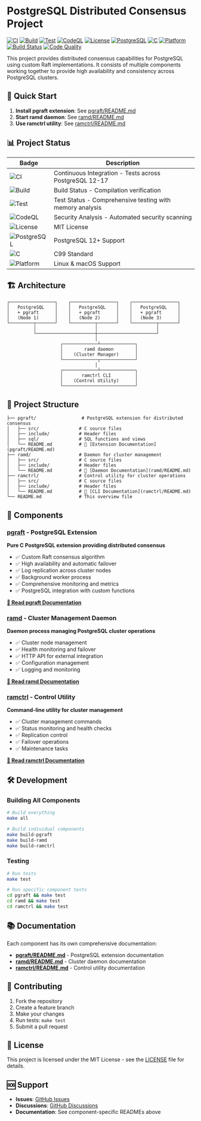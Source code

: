 # PostgreSQL Distributed Consensus Project

[![CI](https://github.com/pgElephant/ram/workflows/C%2FC%2B%2B%20CI/badge.svg)](https://github.com/pgElephant/ram/actions/workflows/ci.yml)
[![Build](https://github.com/pgElephant/ram/workflows/Build%20Only/badge.svg)](https://github.com/pgElephant/ram/actions/workflows/build.yml)
[![Test](https://github.com/pgElephant/ram/workflows/Comprehensive%20Testing/badge.svg)](https://github.com/pgElephant/ram/actions/workflows/test.yml)
[![CodeQL](https://github.com/pgElephant/ram/workflows/CodeQL%20Analysis/badge.svg)](https://github.com/pgElephant/ram/actions/workflows/codeql.yml)
[![License](https://img.shields.io/badge/license-MIT-blue.svg)](LICENSE)
[![PostgreSQL](https://img.shields.io/badge/PostgreSQL-12%2B-blue.svg)](https://www.postgresql.org/)
[![C](https://img.shields.io/badge/C-99-orange.svg)](https://en.wikipedia.org/wiki/C99)
[![Platform](https://img.shields.io/badge/platform-Linux%20%7C%20macOS-lightgrey.svg)](https://github.com/pgElephant/ram)
[![Build Status](https://img.shields.io/badge/build-passing-brightgreen.svg)](https://github.com/pgElephant/ram)
[![Code Quality](https://img.shields.io/badge/code%20quality-A-brightgreen.svg)](https://github.com/pgElephant/ram)

This project provides distributed consensus capabilities for PostgreSQL using custom Raft implementations. It consists of multiple components working together to provide high availability and consistency across PostgreSQL clusters.

## 🚀 Quick Start

1. **Install pgraft extension**: See [pgraft/README.md](pgraft/README.md)
2. **Start ramd daemon**: See [ramd/README.md](ramd/README.md)  
3. **Use ramctrl utility**: See [ramctrl/README.md](ramctrl/README.md)

## 📊 Project Status

| Badge | Description |
|-------|-------------|
| ![CI](https://github.com/pgElephant/ram/workflows/C%2FC%2B%2B%20CI/badge.svg) | Continuous Integration - Tests across PostgreSQL 12-17 |
| ![Build](https://github.com/pgElephant/ram/workflows/Build%20Only/badge.svg) | Build Status - Compilation verification |
| ![Test](https://github.com/pgElephant/ram/workflows/Comprehensive%20Testing/badge.svg) | Test Status - Comprehensive testing with memory analysis |
| ![CodeQL](https://github.com/pgElephant/ram/workflows/CodeQL%20Analysis/badge.svg) | Security Analysis - Automated security scanning |
| ![License](https://img.shields.io/badge/license-MIT-blue.svg) | MIT License |
| ![PostgreSQL](https://img.shields.io/badge/PostgreSQL-12%2B-blue.svg) | PostgreSQL 12+ Support |
| ![C](https://img.shields.io/badge/C-99-orange.svg) | C99 Standard |
| ![Platform](https://img.shields.io/badge/platform-Linux%20%7C%20macOS-lightgrey.svg) | Linux & macOS Support |

## 🏗️ Architecture

```
┌─────────────────┐    ┌─────────────────┐    ┌─────────────────┐
│   PostgreSQL    │    │   PostgreSQL    │    │   PostgreSQL    │
│   + pgraft      │    │   + pgraft      │    │   + pgraft      │
│   (Node 1)      │    │   (Node 2)      │    │   (Node 3)      │
└─────────┬───────┘    └─────────┬───────┘    └─────────┬───────┘
          │                      │                      │
          └──────────────────────┼──────────────────────┘
                                 │
                    ┌─────────────┴─────────────┐
                    │        ramd daemon        │
                    │    (Cluster Manager)      │
                    └─────────────┬─────────────┘
                                 │
                    ┌─────────────┴─────────────┐
                    │       ramctrl CLI         │
                    │    (Control Utility)      │
                    └───────────────────────────┘
```

## 📁 Project Structure

```
├── pgraft/                 # PostgreSQL extension for distributed consensus
│   ├── src/               # C source files
│   ├── include/           # Header files
│   ├── sql/               # SQL functions and views
│   └── README.md          # 📖 [Extension Documentation](pgraft/README.md)
├── ramd/                  # Daemon for cluster management
│   ├── src/               # C source files
│   ├── include/           # Header files
│   └── README.md          # 📖 [Daemon Documentation](ramd/README.md)
├── ramctrl/               # Control utility for cluster operations
│   ├── src/               # C source files
│   ├── include/           # Header files
│   └── README.md          # 📖 [CLI Documentation](ramctrl/README.md)
└── README.md              # This overview file
```

## 🧩 Components

### [pgraft](pgraft/README.md) - PostgreSQL Extension
**Pure C PostgreSQL extension providing distributed consensus**

- ✅ Custom Raft consensus algorithm
- ✅ High availability and automatic failover  
- ✅ Log replication across cluster nodes
- ✅ Background worker process
- ✅ Comprehensive monitoring and metrics
- ✅ PostgreSQL integration with custom functions

**[📖 Read pgraft Documentation](pgraft/README.md)**

### [ramd](ramd/README.md) - Cluster Management Daemon
**Daemon process managing PostgreSQL cluster operations**

- ✅ Cluster node management
- ✅ Health monitoring and failover
- ✅ HTTP API for external integration
- ✅ Configuration management
- ✅ Logging and monitoring

**[📖 Read ramd Documentation](ramd/README.md)**

### [ramctrl](ramctrl/README.md) - Control Utility
**Command-line utility for cluster management**

- ✅ Cluster management commands
- ✅ Status monitoring and health checks
- ✅ Replication control
- ✅ Failover operations
- ✅ Maintenance tasks

**[📖 Read ramctrl Documentation](ramctrl/README.md)**

## 🛠️ Development

### Building All Components

```bash
# Build everything
make all

# Build individual components
make build-pgraft
make build-ramd
make build-ramctrl
```

### Testing

```bash
# Run tests
make test

# Run specific component tests
cd pgraft && make test
cd ramd && make test
cd ramctrl && make test
```

## 📚 Documentation

Each component has its own comprehensive documentation:

- **[pgraft/README.md](pgraft/README.md)** - PostgreSQL extension documentation
- **[ramd/README.md](ramd/README.md)** - Cluster daemon documentation  
- **[ramctrl/README.md](ramctrl/README.md)** - Control utility documentation

## 🤝 Contributing

1. Fork the repository
2. Create a feature branch
3. Make your changes
4. Run tests: `make test`
5. Submit a pull request

## 📄 License

This project is licensed under the MIT License - see the [LICENSE](LICENSE) file for details.

## 🆘 Support

- **Issues**: [GitHub Issues](https://github.com/pgElephant/ram/issues)
- **Discussions**: [GitHub Discussions](https://github.com/pgElephant/ram/discussions)
- **Documentation**: See component-specific READMEs above